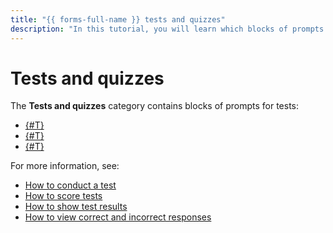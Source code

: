 ```yaml
---
title: "{{ forms-full-name }} tests and quizzes"
description: "In this tutorial, you will learn which blocks of prompts are in the **Tests and quizzes** category."
---
```


# Tests and quizzes

The **Tests and quizzes** category contains blocks of prompts for tests:

- [{#T}](test-single.md)
- [{#T}](test-multiple.md)
- [{#T}](test-number.md)

For more information, see:
- [How to conduct a test](../tests.md)
- [How to score tests](../tests.md#test-result)
- [How to show test results](../success-page.md#test)
- [How to view correct and incorrect responses](../answers.md#answer-in-detail)

